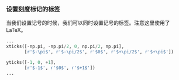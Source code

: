 ### 设置刻度标记的标签

当我们设置记号的时候，我们可以同时设置记号的标签。注意这里使用了 LaTeX。

```python
...
xticks([-np.pi, -np.pi/2, 0, np.pi/2, np.pi],
       [r'$-\pi$', r'$-\pi/2$', r'$0$', r'$+\pi/2$', r'$+\pi$'])

yticks([-1, 0, +1],
       [r'$-1$', r'$0$', r'$+1$'])
...
```
